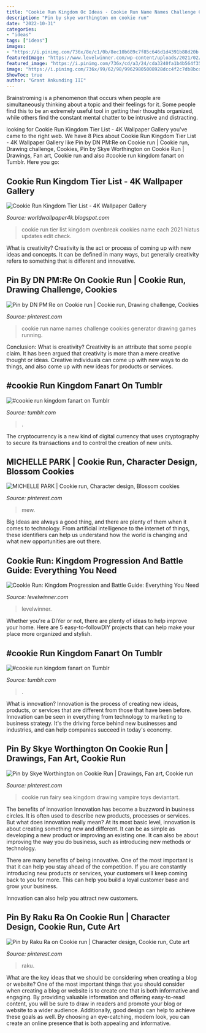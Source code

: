 ```yaml
---
title: "Cookie Run Kingdom Oc Ideas - Cookie Run Name Names Challenge Cookies Generator Drawing Games Running"
description: "Pin by skye worthington on cookie run"
date: "2022-10-31"
categories:
- "ideas"
tags: ["ideas"]
images:
- "https://i.pinimg.com/736x/8e/c1/0b/8ec10b689c7f85c646d1d4391b88d20b.jpg"
featuredImage: "https://www.levelwinner.com/wp-content/uploads/2021/02/cookie-run-kingdom-revolution-800x450-1-768x432.jpg"
featured_image: "https://i.pinimg.com/736x/cd/a3/24/cda3240fa1b4b564f35d78607ac691d4.jpg"
image: "https://i.pinimg.com/736x/99/62/98/99629805008928dcc4f2c7db8bcd571d--cherry-blossoms-fan-art.jpg"
ShowToc: true
author: "Grant Ankunding III"
---
```



Brainstroming is a phenomenon that occurs when people are simultaneously thinking about a topic and their feelings for it. Some people find this to be an extremely useful tool in getting their thoughts organized, while others find the constant mental chatter to be intrusive and distracting.

	

		
looking for Cookie Run Kingdom Tier List - 4K Wallpaper Gallery you've came to the right web. We have 8 Pics about Cookie Run Kingdom Tier List - 4K Wallpaper Gallery like Pin by DN PM:Re on Cookie run | Cookie run, Drawing challenge, Cookies, Pin by Skye Worthington on Cookie Run | Drawings, Fan art, Cookie run and also #cookie run kingdom fanart on Tumblr. Here you go:
		
    
## Cookie Run Kingdom Tier List - 4K Wallpaper Gallery

<img loading=lazy src="https://pbs.twimg.com/media/D6xlEVPVUAE-Bar.jpg:large" onerror="this.onerror=null;this.src='https://tse1.mm.bing.net/th?id=OIP.gpBmTMyXoyXQklZ6NKrE3gHaG_&amp;pid=15.1';" alt="Cookie Run Kingdom Tier List - 4K Wallpaper Gallery">

_Source: worldwallpaper4k.blogspot.com_

>cookie run tier list kingdom ovenbreak cookies name each 2021 hiatus updates edit check. 

	

What is creativity?
Creativity is the act or process of coming up with new ideas and concepts. It can be defined in many ways, but generally creativity refers to something that is different and innovative.

    
## Pin By DN PM:Re On Cookie Run | Cookie Run, Drawing Challenge, Cookies

<img loading=lazy src="https://i.pinimg.com/736x/8e/c1/0b/8ec10b689c7f85c646d1d4391b88d20b.jpg" onerror="this.onerror=null;this.src='https://tse2.mm.bing.net/th?id=OIP.NlP90gi68tgNRSFZjR_ScgAAAA&amp;pid=15.1';" alt="Pin by DN PM:Re on Cookie run | Cookie run, Drawing challenge, Cookies">

_Source: pinterest.com_

>cookie run name names challenge cookies generator drawing games running. 

	

Conclusion: What is creativity?
Creativity is an attribute that some people claim. It has been argued that creativity is more than a mere creative thought or ideas. Creative individuals can come up with new ways to do things, and also come up with new ideas for products or services.

    
## #cookie Run Kingdom Fanart On Tumblr

<img loading=lazy src="https://64.media.tumblr.com/a3f5441387456343e8e3ea7eb145b42d/732f50b0b5883312-aa/s500x750/74e70c7e100c36bcc3796c88480713e6bd9d304c.png" onerror="this.onerror=null;this.src='https://tse4.mm.bing.net/th?id=OIP.Wy_5X4_dzW2NZCF0aZN0ZgHaHa&amp;pid=15.1';" alt="#cookie run kingdom fanart on Tumblr">

_Source: tumblr.com_

>. 

	

The cryptocurrency is a new kind of digital currency that uses cryptography to secure its transactions and to control the creation of new units.

    
## MICHELLE PARK | Cookie Run, Character Design, Blossom Cookies

<img loading=lazy src="https://i.pinimg.com/736x/99/62/98/99629805008928dcc4f2c7db8bcd571d--cherry-blossoms-fan-art.jpg" onerror="this.onerror=null;this.src='https://tse3.mm.bing.net/th?id=OIP.xyutpPXj3hb-3Hvpz7bPMgHaMP&amp;pid=15.1';" alt="MICHELLE PARK | Cookie run, Character design, Blossom cookies">

_Source: pinterest.com_

>mew. 

	

Big Ideas are always a good thing, and there are plenty of them when it comes to technology. From artificial intelligence to the internet of things, these identifiers can help us understand how the world is changing and what new opportunities are out there.

    
## Cookie Run: Kingdom Progression And Battle Guide: Everything You Need

<img loading=lazy src="https://www.levelwinner.com/wp-content/uploads/2021/02/cookie-run-kingdom-revolution-800x450-1-768x432.jpg" onerror="this.onerror=null;this.src='https://tse4.mm.bing.net/th?id=OIP.u4zw236dhEmW_q_5UBvkBgHaEK&amp;pid=15.1';" alt="Cookie Run: Kingdom Progression and Battle Guide: Everything You Need">

_Source: levelwinner.com_

>levelwinner. 

	

Whether you're a DIYer or not, there are plenty of ideas to help improve your home. Here are 5 easy-to-followDIY projects that can help make your place more organized and stylish.

    
## #cookie Run Kingdom Fanart On Tumblr

<img loading=lazy src="https://64.media.tumblr.com/1e0eefa9b93dd1f3586c495d573a7309/947d31ae8f187565-ac/s250x250_c1/afe9f0b23431179eb9003e17ef5a312328673251.png" onerror="this.onerror=null;this.src='https://tse3.mm.bing.net/th?id=OIP.JL0NPK9ADIwvVP9gcqYvgQAAAA&amp;pid=15.1';" alt="#cookie run kingdom fanart on Tumblr">

_Source: tumblr.com_

>. 

	

What is innovation?
Innovation is the process of creating new ideas, products, or services that are different from those that have been before. Innovation can be seen in everything from technology to marketing to business strategy. It's the driving force behind new businesses and industries, and can help companies succeed in today's economy.

    
## Pin By Skye Worthington On Cookie Run | Drawings, Fan Art, Cookie Run

<img loading=lazy src="https://i.pinimg.com/originals/35/43/48/3543486746cefe8b99c9fc392b8acf4b.jpg" onerror="this.onerror=null;this.src='https://tse4.mm.bing.net/th?id=OIP.AAeHp1Y0R0tzBcATTu2DHQHaJ4&amp;pid=15.1';" alt="Pin by Skye Worthington on Cookie Run | Drawings, Fan art, Cookie run">

_Source: pinterest.com_

>cookie run fairy sea kingdom drawing vampire toys deviantart. 

	

The benefits of innovation
Innovation has become a buzzword in business circles. It is often used to describe new products, processes or services. But what does innovation really mean?
At its most basic level, innovation is about creating something new and different. It can be as simple as developing a new product or improving an existing one. It can also be about improving the way you do business, such as introducing new methods or technology.

There are many benefits of being innovative. One of the most important is that it can help you stay ahead of the competition. If you are constantly introducing new products or services, your customers will keep coming back to you for more. This can help you build a loyal customer base and grow your business.

Innovation can also help you attract new customers.

    
## Pin By Raku Ra On Cookie Run | Character Design, Cookie Run, Cute Art

<img loading=lazy src="https://i.pinimg.com/736x/cd/a3/24/cda3240fa1b4b564f35d78607ac691d4.jpg" onerror="this.onerror=null;this.src='https://tse4.mm.bing.net/th?id=OIP.09kad1i894j__zctrUgu3gHaH8&amp;pid=15.1';" alt="Pin by Raku Ra on Cookie run | Character design, Cookie run, Cute art">

_Source: pinterest.com_

>raku. 

	

What are the key ideas that we should be considering when creating a blog or website?
One of the most important things that you should consider when creating a blog or website is to create one that is both informative and engaging. By providing valuable information and offering easy-to-read content, you will be sure to draw in readers and promote your blog or website to a wider audience. Additionally, good design can help to achieve these goals as well. By choosing an eye-catching, modern look, you can create an online presence that is both appealing and informative.

